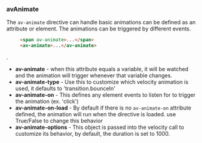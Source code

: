 ### avAnimate

The `av-animate` directive can handle basic animations can be defined as an attribute or element. The animations can be triggered by different events.

```html
     <span av-animate>...</span>
     <av-animate>...</av-animate>
```

.

* **av-animate** - when this attribute equals a variable, it will be watched and the animation will trigger whenever that variable changes.
* **av-animate-type** - Use this to customize which velocity animation is used, it defaults to 'transition.bounceIn'
* **av-animate-on** - This defines any element events to listen for to trigger the animation (ex. 'click')
* **av-animate-on-load** - By default if there is no `av-animate-on` attribute defined, the animation will run when the directive is loaded. use True/False to change this behavior
* **av-animate-options** - This object is passed into the velocity call to customize its behavior, by default, the duration is set to 1000.
